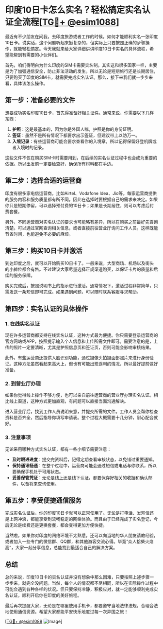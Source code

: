# 印度10日卡怎么实名？轻松搞定实名认证全流程[[TG💪+ @esim1088](https://t.me/s/esim1088)]

最近有不少朋友在问我，去印度旅游或者工作的时候，如何才能顺利实名一张印度10日卡。说实话，这个问题听起来挺复杂的，但实际上只要按照正确的步骤操作，就能轻松搞定。今天我就来给大家详细讲讲印度10日卡实名的具体流程，希望能帮到有需要的小伙伴们。

首先，咱们得明白为什么印度的SIM卡需要实名制。其实这和很多国家一样，主要是为了加强通信安全，防止非法活动的发生。所以无论是短期旅行还是长期居住，只要购买了印度的SIM卡，就需要完成实名认证。那么，接下来我们就一步步来看，具体该怎么操作。

## 第一步：准备必要的文件

想要成功实名印度10日卡，首先得准备好相关证件。通常来说，你需要以下几样东西：

1. **护照**：这是最基本的，因为你是外国人嘛，护照是你的身份证明。
2. **签证**：虽然不是所有情况下都要求出示签证，但建议带上以防万一。
3. **入境记录**：有些运营商可能会要求查看你的入境章，所以记得保留好登机牌或者入境时的记录。

这些文件不仅在购买SIM卡时需要用到，在后续的实名认证过程中也会成为重要的依据。所以出发前一定要检查好，确保所有材料都在手边。

## 第二步：选择合适的运营商

印度有很多家电信运营商，比如Airtel、Vodafone Idea、Jio等。每家运营商提供的服务内容和服务质量都有所不同，因此在选择时要根据自己的需求来决定。如果你只是短期停留，可以选择预付费的10日卡；如果是长期居住，则可以考虑后付费套餐。

另外，不同运营商对实名认证的要求也可能略有差异，所以在购买之前最好先咨询清楚。可以通过官网查询相关信息，或者直接前往营业厅询问工作人员。这样既能节省时间，也能避免不必要的麻烦。

## 第三步：购买10日卡并激活

到达印度之后，就可以开始购买10日卡了。一般来说，大型商场、机场以及街头的小摊位都会有售。不过建议大家尽量选择正规渠道购买，以保证卡片的质量和后续的服务保障。

购买完成后，按照说明书上的指示进行激活。通常情况下，激活过程非常简单，只需发送一条短信即可完成。如果遇到问题，可以随时联系客服寻求帮助。

## 第四步：实名认证的具体操作

### 1. 在线实名认证

现在许多运营商都支持在线实名认证，这种方式最为便捷。你只需要登录运营商的官方网站或APP，按照提示输入个人信息和上传所需文件即可。需要注意的是，上传的照片一定要清晰，尤其是护照信息页和签证页，否则可能会影响审核结果。

此外，有些运营商还提供人脸识别功能，通过摄像头拍摄面部照片来进行身份验证。这种方法虽然看起来高大上，但也有可能出现误判的情况，所以最好提前做好准备。

### 2. 到营业厅办理

如果你觉得线上操作不够方便，也可以亲自前往运营商的营业厅办理实名认证。相比线上渠道，这种方式更加直观，有问题可以直接当面沟通解决。

进入营业厅后，找到工作人员说明来意，并提交所需的文件。工作人员会帮你检查资料是否齐全，然后指导你填写申请表。整个过程大概需要十几分钟，耐心配合就好。

### 3. 注意事项

无论采用哪种方式实名认证，都有一些小细节需要注意：

- **及时跟进进度**：提交完资料后，记得定期查看审核状态，以免错过重要通知。
- **保持通讯畅通**：在整个过程中，运营商可能会通过短信或电话与你联系，所以要确保手机处于可用状态。
- **妥善保管凭证**：无论是线上还是线下认证，都要保存好相关的收据和确认邮件，以备将来查询使用。

## 第五步：享受便捷通信服务

完成实名认证后，你的印度10日卡就可以正常使用了。无论是打电话、发短信还是上网冲浪，都能享受到流畅稳定的网络体验。而且由于已经完成了实名登记，今后无论是续费还是更换套餐，都会变得更加方便快捷。

当然啦，如果你对印度的网络环境不太熟悉，还可以向当地的华人朋友请教经验，或者加入一些专门的微信群、QQ群，和其他游客交流心得。毕竟“众人拾柴火焰高”，大家一起分享信息，总能找到最适合自己的解决方案。

## 总结

总的来说，印度10日卡的实名认证并没有想象中那么困难，只要按照上述步骤一步步来，就完全没问题。当然，每个人的情况都不尽相同，所以在实际操作过程中可能会遇到各种各样的状况。但只要保持冷静，积极应对，就一定能够顺利完成实名认证，顺利开启你在印度的美好旅程。

最后再次提醒大家，无论是在哪里使用手机卡，都要遵守当地法律法规，合理合法地使用通信资源。希望大家都能平安快乐地度过每一次异国之旅！

[[TG💪+ @esim1088](https://t.me/s/esim1088) ![Image](https://i.postimg.cc/4NQfJmqS/Snipaste-2025-05-13-00-14-12.png)]